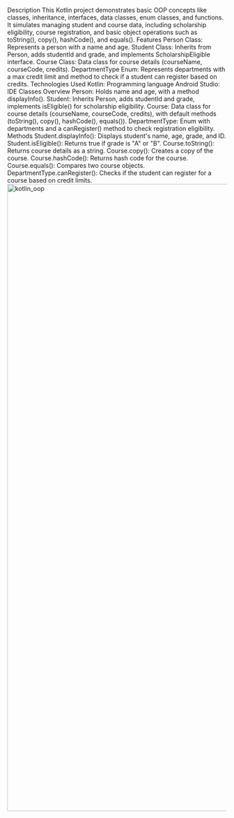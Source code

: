 Description
This Kotlin project demonstrates basic OOP concepts like classes, inheritance, interfaces, data classes, enum classes, and functions. It simulates managing student and course data, including scholarship eligibility, course registration, and basic object operations such as toString(), copy(), hashCode(), and equals().
Features
Person Class: Represents a person with a name and age.
Student Class: Inherits from Person, adds studentId and grade, and implements ScholarshipEligible interface.
Course Class: Data class for course details (courseName, courseCode, credits).
DepartmentType Enum: Represents departments with a max credit limit and method to check if a student can register based on credits.
Technologies Used
Kotlin: Programming language
Android Studio: IDE
Classes Overview
Person: Holds name and age, with a method displayInfo().
Student: Inherits Person, adds studentId and grade, implements isEligible() for scholarship eligibility.
Course: Data class for course details (courseName, courseCode, credits), with default methods (toString(), copy(), hashCode(), equals()).
DepartmentType: Enum with departments and a canRegister() method to check registration eligibility.
Methods
Student.displayInfo(): Displays student's name, age, grade, and ID.
Student.isEligible(): Returns true if grade is "A" or "B".
Course.toString(): Returns course details as a string.
Course.copy(): Creates a copy of the course.
Course.hashCode(): Returns hash code for the course.
Course.equals(): Compares two course objects.
DepartmentType.canRegister(): Checks if the student can register for a course based on credit limits.
<img width="1440" alt="kotlin_oop" src="https://github.com/user-attachments/assets/fa896b09-34ce-44c1-a432-105d45859c88" />

